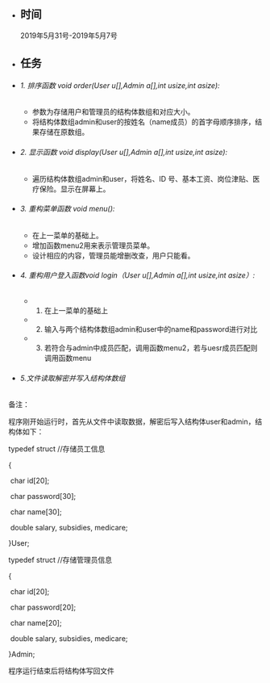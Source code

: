 - ## 时间

  2019年5月31号-2019年5月7号

- ## 任务

- ###### 1. 排序函数 void order(User u[],Admin a[],int usize,int asize):

  - 参数为存储用户和管理员的结构体数组和对应大小。
  - 将结构体数组admin和user的按姓名（name成员）的首字母顺序排序，结果存储在原数组。

- ###### 2. 显示函数 void display(User u[],Admin a[],int usize,int asize):

  - 遍历结构体数组admin和user，将姓名、ID 号、基本工资、岗位津贴、医疗保险。显示在屏幕上。

- ###### 3. 重构菜单函数 void menu():

  - 在上一菜单的基础上。
  - 增加函数menu2用来表示管理员菜单。
  - 设计相应的内容，管理员能增删改查，用户只能看。

- ###### 4.  重构用户登入函数void login（User u[],Admin a[],int usize,int asize）:

  - 1. 在上一菜单的基础上  
  - 2. 输入与两个结构体数组admin和user中的name和password进行对比
  - 3. 若符合与admin中成员匹配，调用函数menu2，若与uesr成员匹配则调用函数menu

- ###### 5.文件读取解密并写入结构体数组



备注：

程序刚开始运行时，首先从文件中读取数据，解密后写入结构体user和admin，结构体如下：

typedef struct  //存储员工信息

{

​    char id[20];

​    char password[30];

​    char name[30];

​    double salary, subsidies, medicare;    

}User;

 

typedef struct  //存储管理员信息

{

​    char id[20];

​    char password[20];

​    char name[20];

​    double salary, subsidies, medicare;  

}Admin;

程序运行结束后将结构体写回文件
